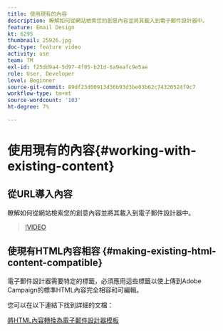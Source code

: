 ```yaml
---
title: 使用現有的內容
description: 瞭解如何從網站檢索您的創意內容並將其載入到電子郵件設計器中。
feature: Email Design
kt: 6295
thumbnail: 25926.jpg
doc-type: feature video
activity: use
team: TM
exl-id: f25dd9a4-5d97-4f95-b21d-6a9eafc9e5ae
role: User, Developer
level: Beginner
source-git-commit: 89df23d00913d36b93d3be03b62c74320524f9c7
workflow-type: tm+mt
source-wordcount: '103'
ht-degree: 7%

---
```


# 使用現有的內容{#working-with-existing-content}

## 從URL導入內容

瞭解如何從網站檢索您的創意內容並將其載入到電子郵件設計器中。

>[!VIDEO](https://video.tv.adobe.com/v/25926?quality=12&learn=on)

## 使現有HTML內容相容 {#making-existing-html-content-compatible}

電子郵件設計器需要特定的標籤，必須應用這些標籤以使上傳到Adobe Campaign的標準HTML內容完全相容和可編輯。

您可以在以下連結下找到詳細的文檔：

[將HTML內容轉換為電子郵件設計器模板](https://experienceleague.adobe.com/docs/campaign-standard/using/designing-content/building-email-content/using-existing-content.html?lang=en)
